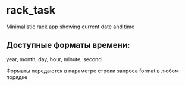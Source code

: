 # rack_task

Minimalistic rack app showing current date and time

## Доступные форматы времени:
year, month, day, hour, minute, second

Форматы передаются в параметре строки запроса format в любом порядке
